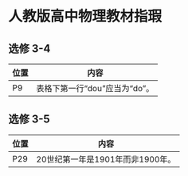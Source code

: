 # 人教版高中物理教材指瑕

## 选修 3-4

|位置|内容|
|-|-|
|P9|表格下第一行“dou”应当为“do”。|

## 选修 3-5

|位置|内容|
|-|-|
|P29|20世纪第一年是1901年而非1900年。|